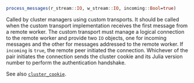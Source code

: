 ```julia
process_messages(r_stream::IO, w_stream::IO, incoming::Bool=true)
```

Called by cluster managers using custom transports. It should be called when the custom transport implementation receives the first message from a remote worker. The custom transport must manage a logical connection to the remote worker and provide two `IO` objects, one for incoming messages and the other for messages addressed to the remote worker. If `incoming` is `true`, the remote peer initiated the connection. Whichever of the pair initiates the connection sends the cluster cookie and its Julia version number to perform the authentication handshake.

See also [`cluster_cookie`](@ref).
